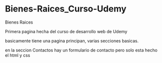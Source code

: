 # Bienes-Raices_Curso-Udemy
Bienes Raices

Primera pagina hecha del curso de desarrollo web de Udemy

basicamente tiene una pagina principan, varias secciones basicas.

en la seccion Contactos hay un formulario de contacto pero solo esta hecho el html y css



